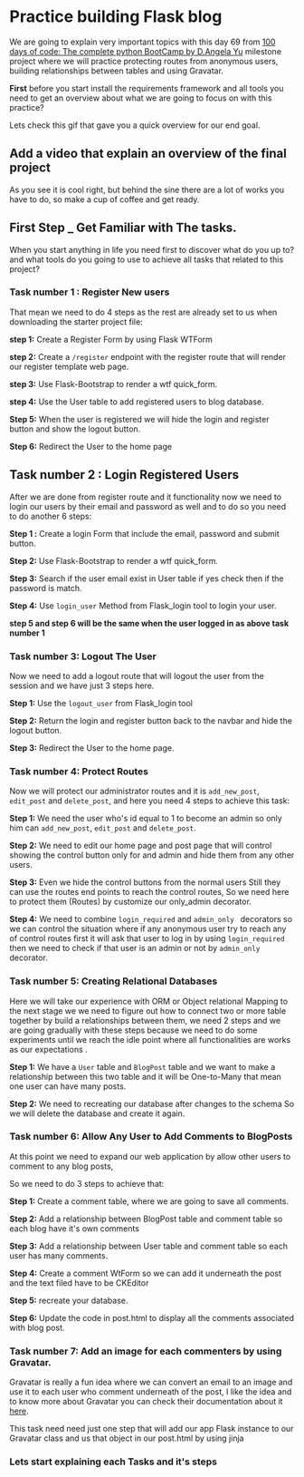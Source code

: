 # Practice building Flask blog
We are going to explain very important topics with this day 69 from [100 days of code: The complete python BootCamp by D.Angela Yu](https://www.udemy.com/course/100-days-of-code/) milestone project where we will practice protecting routes from anonymous users, building relationships between tables and using Gravatar.

**First** before you start install the requirements framework and all tools you need to get an overview about what we are going to focus on with this practice?

Lets check this gif that gave you a quick overview for our end goal.

## Add a video that explain an overview of the final project

As you see it is cool right, but behind the sine there are a lot of works you have to do, so make a cup of coffee and get ready.

## **First Step** _ Get Familiar with The tasks.

When you start anything in life you need first to discover what do you up to? and what tools do you going to use to achieve all tasks that related to this project?

### Task number 1 : Register New users

That mean we need to do 4 steps as the rest are already set to us when downloading the starter project file:

**step 1:** Create a Register Form by using Flask WTForm 

**step 2:** Create a `/register` endpoint with the register route that will render our register template web page.

**step 3:** Use Flask-Bootstrap to render a wtf quick_form.

**step 4:** Use the User table to add registered users to blog database.

**Step 5:** When the user is registered we will hide the login and register button and show the logout button.

**Step 6:** Redirect the User to the home page

## Task number 2 : Login Registered Users

After we are done from register route and it functionality now we need to login our users by their email and password as well and to do so you need to do another 6 steps:

**Step 1 :** Create a login Form that include the email, password and submit button.

**Step 2:** Use Flask-Bootstrap to render a wtf quick_form.

**Step 3:** Search if the user email exist in User table if yes check then if the password is match.

**Step 4:** Use `login_user` Method from Flask_login tool to login your user.

**step 5 and step 6 will be the same when the user logged in as above task number 1**

### Task number 3: Logout The User

Now we need to add a logout route that will logout the user from the session and we have just 3 steps here.

**Step 1:** Use the `logout_user` from Flask_login tool 

**Step 2:** Return the login and register button back to the navbar and hide the logout button.

**Step 3:** Redirect the User to the home page.

### Task number 4: Protect Routes

Now we will protect our administrator routes and it is `add_new_post`, `edit_post` and `delete_post`, and here you need 4 steps to achieve this task:

**Step 1:** We need the user who's id equal to 1 to become an admin so only him can `add_new_post`, `edit_post` and `delete_post`.

**Step 2:** We need to edit our home page and post page that will control showing the control button only for and admin and hide them from any other users.

**Step 3:** Even we hide the control buttons from the normal users Still they can use the routes end points to reach the control routes, So we need here to protect them (Routes) by customize our only_admin decorator.

**Step 4:** We need to combine `login_required` and `admin_only ` decorators so we can control the situation where if any anonymous user try to reach any of control routes first it will ask that user to log in by using `login_required` then we need to check if that user is an admin or not by `admin_only` decorator. 

### Task number 5: Creating Relational Databases

Here we will take our experience with ORM or Object relational Mapping to the next stage we we need to figure out how to connect two or more table together by build a relationships between them, we need 2 steps and we are going gradually with these steps because we need to do some experiments until we reach the idle point where all functionalities are works as our expectations .

**Step 1:** We have a `User` table and `BlogPost` table and we want to make a relationship between this two table and it will be One-to-Many that mean one user can have many posts.

**Step 2:** We need to recreating our database after changes to the schema So we will delete the database and create it again.

### Task number 6: Allow Any User to Add Comments to BlogPosts

At this point we need to expand our web application by allow other users to comment to any blog posts, 

So we need to do 3 steps to achieve that:

**Step 1:** Create a comment table, where we are going to save all comments.

**Step 2:** Add a relationship between BlogPost table and comment table so each blog have it's own comments

**Step 3:** Add a relationship between User table and comment table so each user has many comments.

**Step 4:** Create a comment WtForm so we can add it underneath the post and the text filed have to be CKEditor

**Step 5:** recreate your database.

**Step 6:** Update the code in post.html to display all the comments associated with blog post.

### Task number 7: Add an image for each commenters by using Gravatar.

Gravatar is really a fun idea where we can convert an email to an image and use it to each user who comment underneath of the post, I like the idea and to know more about Gravatar you can check their documentation about it [here](https://pythonhosted.org/Flask-Gravatar/).

This task need need just one step that will add our app Flask instance to our Gravatar class and us that object in our post.html by using jinja

### Lets start explaining each Tasks and it's steps 
